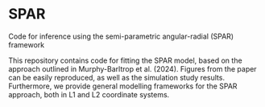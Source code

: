 # SPAR
Code for inference using the semi-parametric angular-radial (SPAR) framework 

This repository contains code for fitting the SPAR model, based on the approach outlined in Murphy-Barltrop et al. (2024). Figures from the paper can be easily reproduced, as well as the simulation study results. Furthermore, we provide general modelling frameworks for the SPAR approach, both in L1 and L2 coordinate systems.   
